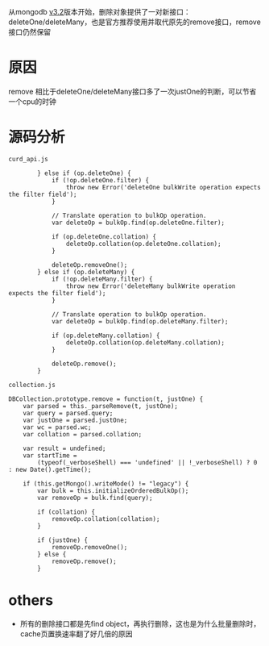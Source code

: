 从mongodb [v3.2](https://docs.mongodb.com/manual/tutorial/remove-documents/)版本开始，删除对象提供了一对新接口：deleteOne/deleteMany，也是官方推荐使用并取代原先的remove接口，remove接口仍然保留

# 原因
remove 相比于deleteOne/deleteMany接口多了一次justOne的判断，可以节省一个cpu的时钟

# 源码分析
```
curd_api.js

        } else if (op.deleteOne) {
            if (!op.deleteOne.filter) {
                throw new Error('deleteOne bulkWrite operation expects the filter field');
            }

            // Translate operation to bulkOp operation.
            var deleteOp = bulkOp.find(op.deleteOne.filter);

            if (op.deleteOne.collation) {
                deleteOp.collation(op.deleteOne.collation);
            }

            deleteOp.removeOne();
        } else if (op.deleteMany) {
            if (!op.deleteMany.filter) {
                throw new Error('deleteMany bulkWrite operation expects the filter field');
            }

            // Translate operation to bulkOp operation.
            var deleteOp = bulkOp.find(op.deleteMany.filter);

            if (op.deleteMany.collation) {
                deleteOp.collation(op.deleteMany.collation);
            }

            deleteOp.remove();
        }
```

```
collection.js

DBCollection.prototype.remove = function(t, justOne) {
    var parsed = this._parseRemove(t, justOne);
    var query = parsed.query;
    var justOne = parsed.justOne;
    var wc = parsed.wc;
    var collation = parsed.collation;

    var result = undefined;
    var startTime =
        (typeof(_verboseShell) === 'undefined' || !_verboseShell) ? 0 : new Date().getTime();

    if (this.getMongo().writeMode() != "legacy") {
        var bulk = this.initializeOrderedBulkOp();
        var removeOp = bulk.find(query);

        if (collation) {
            removeOp.collation(collation);
        }

        if (justOne) {
            removeOp.removeOne();
        } else {
            removeOp.remove();
        }
```

# others
- 所有的删除接口都是先find object，再执行删除，这也是为什么批量删除时，cache页置换速率翻了好几倍的原因